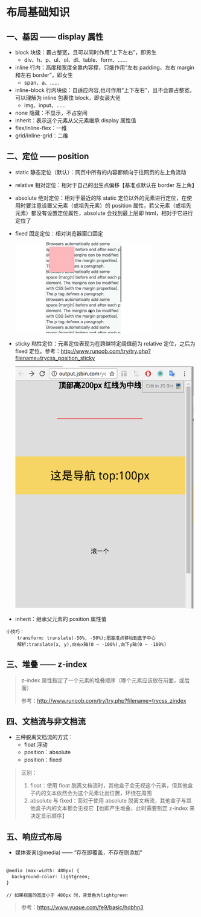 # 布局基础知识

## 一、基因 —— display 属性

- block 块级：霸占整宽，且可以同时作用“上下左右”，即男生
  - div、h、p、ul、ol、dl、table、form、......
- inline 行内：高度和宽度全靠内容撑，只能作用“左右 padding、左右 margin 和左右 border”，即女生
  - span、a、......
- inline-block 行内块级：自适应内容,也可作用“上下左右”，且不会霸占整宽，可以理解为 inline 包裹住 block，即女装大佬
  - img、input、......
- none 隐藏：不显示，不占空间
- inherit：表示这个元素从父元素继承 display 属性值
- flex/inline-flex：一维
- grid/inline-grid：二维

## 二、定位 —— position

- static 静态定位（默认）：网页中所有的内容都倾向于往网页的左上角流动
- relative 相对定位：相对于自己的出生点偏移【基准点默认在 border 左上角】
- absolute 绝对定位：相对于最近的除 static 定位以外的元素进行定位，在使用时要注意设置父元素（或祖先元素）的 position 属性，若父元素（或祖先元素）都没有设置定位属性，absolute 会找到最上层即 html，相对于它进行定位了
- fixed 固定定位：相对浏览器窗口固定

  ![404](images/fixed固定定位.gif)

- sticky 粘性定位：元素定位表现为在跨越特定阈值前为 relative 定位，之后为 fixed 定位。参考：http://www.runoob.com/try/try.php?filename=trycss_position_sticky

  ![404](images/sticky粘性定位.gif)

- inherit：继承父元素的 position 属性值

```
小技巧：
    transform: translate(-50%, -50%);把基准点移动到盒子中心
    解析:translate(x, y),向右x轴(0 ~ -100%),向下y轴(0 ~ -100%)
```

## 三、堆叠 —— z-index

> z-index 属性指定了一个元素的堆叠顺序（哪个元素应该放在前面，或后面）
>
> 参考：http://www.runoob.com/try/try.php?filename=trycss_zindex

## 四、文档流与非文档流

- 三种脱离文档流的方式：
  - float 浮动
  - position：absolute
  - position：fixed

> 区别：
>
> 1. float：使用 float 脱离文档流时，其他盒子会无视这个元素，但其他盒子内的文本依然会为这个元素让出位置，环绕在周围
> 2. absolute 与 fixed：而对于使用 absolute 脱离文档流，其他盒子与其他盒子内的文本都会无视它【也即产生堆叠，此时需要制定 z-index 来决定显示顺序】

## 五、响应式布局

- 媒体查询(@media) —— “存在即覆盖，不存在则添加”

```

@media (max-width: 480px) {
  background-color: lightgreen;
}

// 如果视窗的宽度小于 480px 时，背景色为lightgreen
```

> 参考：https://www.yuque.com/fe9/basic/hqbhn3

